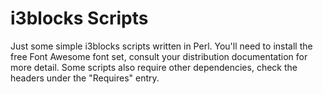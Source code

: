 # i3blocks Scripts
Just some simple i3blocks scripts written in Perl. You'll need to install the free Font Awesome font set, consult your distribution documentation for more detail. Some scripts also require other dependencies, check the headers under the "Requires" entry.
